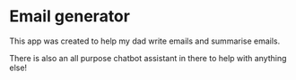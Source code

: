 # Email generator

This app was created to help my dad write emails and summarise emails.

There is also an all purpose chatbot assistant in there to help with anything else!
